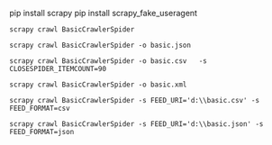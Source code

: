 pip install scrapy
pip install scrapy_fake_useragent


`scrapy crawl BasicCrawlerSpider`

```commandline
scrapy crawl BasicCrawlerSpider -o basic.json 

scrapy crawl BasicCrawlerSpider -o basic.csv   -s CLOSESPIDER_ITEMCOUNT=90

scrapy crawl BasicCrawlerSpider -o basic.xml
```


```commandline
scrapy crawl BasicCrawlerSpider -s FEED_URI='d:\\basic.csv' -s FEED_FORMAT=csv 

scrapy crawl BasicCrawlerSpider -s FEED_URI='d:\\basic.json' -s FEED_FORMAT=json
```

